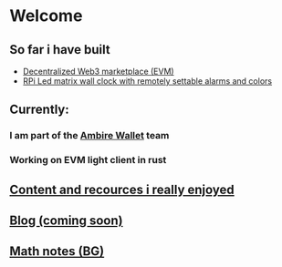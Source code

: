 
# Welcome

## So far i have built
  - [Decentralized Web3 marketplace (EVM)](https://github.com/JIOjosBG/Web3Marketplace)
  - [RPi Led matrix wall clock with remotely settable alarms and colors](https://github.com/JIOjosBG/itsglowtime)

## Currently:
### I am part of the [Ambire Wallet](https://www.ambire.com) team
### Working on EVM light client in rust

## [Content and recources i really enjoyed](content.md)

## [Blog (coming soon)](articles.md)

## [Math notes (BG)](math/Math.md)
